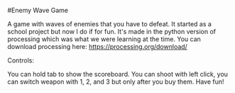#Enemy Wave Game

A game with waves of enemies that you have to defeat.
It started as a school project but now I do if for fun.
It's made in the python version of processing which was what we were learning at the time.
You can download processing here: https://processing.org/download/

Controls:

You can hold tab to show the scoreboard.
You can shoot with left click, you can switch weapon with 1, 2, and 3 but only after you buy them. Have fun!